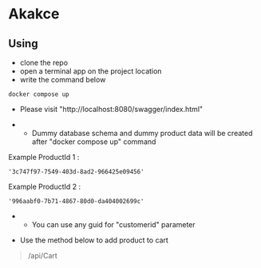 # Akakce

## Using
* clone the repo
* open a terminal app on the project location
* write the command below
```
docker compose up
```

* Please visit "http://localhost:8080/swagger/index.html"

* * Dummy database schema and dummy product data will be created after "docker compose up" command

Example ProductId 1 :  
```
'3c747f97-7549-403d-8ad2-966425e09456'
```
Example ProductId 2 :  
```
'996aabf0-7b71-4867-80d0-da404002699c'
```
  
* * You can use any guid for "customerid" parameter

* Use the method below to add product to cart 
> /api/Cart
